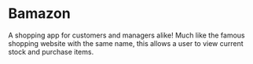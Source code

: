 # Bamazon

A shopping app for customers and managers alike! Much like the famous shopping website with the same name, this allows a user to view current stock and purchase items.